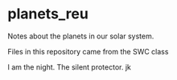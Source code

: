 # planets_reu
Notes about the planets in our solar system.

Files in this repository came from the SWC class

I am the night. The silent protector. jk
